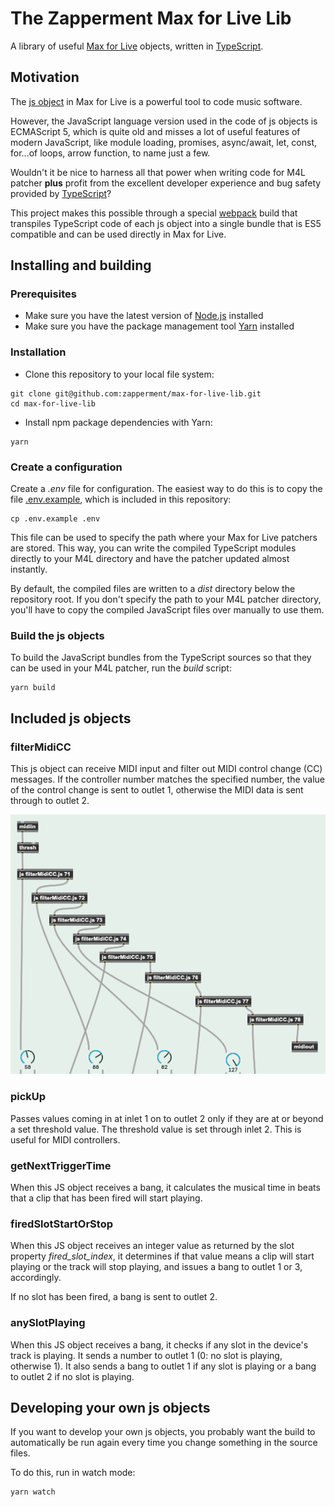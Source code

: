 # The Zapperment Max for Live Lib

A library of useful [Max for Live](https://www.ableton.com/live/max-for-live/)
objects, written in [TypeScript](https://www.typescriptlang.org).

## Motivation

The [js object](https://docs.cycling74.com/max8/refpages/js#autowatch) in Max
for Live is a powerful tool to code music software.

However, the JavaScript language version used in the code of js objects is
ECMAScript 5, which is quite old and misses a lot of useful features of modern
JavaScript, like module loading, promises, async/await, let, const, for...of
loops, arrow function, to name just a few.

Wouldn't it be nice to harness all that power when writing code for M4L patcher
**plus** profit from the excellent developer experience and bug safety provided
by [TypeScript](https://www.typescriptlang.org)?

This project makes this possible through a special
[webpack](https://webpack.js.org) build that transpiles TypeScript code of each
js object into a single bundle that is ES5 compatible and can be used directly
in Max for Live.

## Installing and building

### Prerequisites

- Make sure you have the latest version of [Node.js](https://nodejs.org/)
  installed
- Make sure you have the package management tool [Yarn](https://yarnpkg.com)
  installed

### Installation

- Clone this repository to your local file system:

```
git clone git@github.com:zapperment/max-for-live-lib.git
cd max-for-live-lib
```

- Install npm package dependencies with Yarn:

```
yarn
```

### Create a configuration

Create a _.env_ file for configuration. The easiest way to do this is to copy
the file [.env.example](.env.example), which is included in this repository:

```
cp .env.example .env
```

This file can be used to specify the path where your Max for Live patchers are
stored. This way, you can write the compiled TypeScript modules directly to your
M4L directory and have the patcher updated almost instantly.

By default, the compiled files are written to a _dist_ directory below the
repository root. If you don't specify the path to your M4L patcher directory,
you'll have to copy the compiled JavaScript files over manually to use them.

### Build the js objects

To build the JavaScript bundles from the TypeScript sources so that they can be
used in your M4L patcher, run the _build_ script:

```
yarn build
```

## Included js objects

### filterMidiCC

This js object can receive MIDI input and filter out MIDI control change (CC)
messages. If the controller number matches the specified number, the value of
the control change is sent to outlet 1, otherwise the MIDI data is sent through
to outlet 2.

![Patcher example with filterMidiCC js object](docs/images/filterMidiCC.png)

### pickUp

Passes values coming in at inlet 1 on to outlet 2 only if they are at or beyond
a set threshold value. The threshold value is set through inlet 2. This is
useful for MIDI controllers.

### getNextTriggerTime

When this JS object receives a bang, it calculates the musical time in beats that
a clip that has been fired will start playing.

### firedSlotStartOrStop

When this JS object receives an integer value as returned by the slot property
*fired_slot_index*, it determines if that value means a clip will start playing
or the track will stop playing, and issues a bang to outlet 1 or 3, accordingly.

If no slot has been fired, a bang is sent to outlet 2.

### anySlotPlaying

When this JS object receives a bang, it checks if any slot in the device's track
is playing. It sends a number to outlet 1 (0: no slot is playing, otherwise 1).
It also sends a bang to outlet 1 if any slot is playing or a bang to outlet 2
if no slot is playing.

## Developing your own js objects

If you want to develop your own js objects, you probably want the build to
automatically be run again every time you change something in the source files.

To do this, run in watch mode:

```
yarn watch
```
